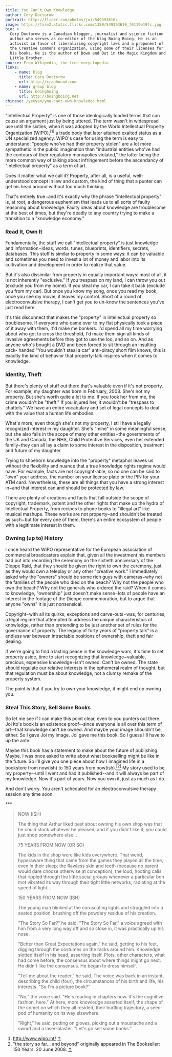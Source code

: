 ```yaml
---
title: You Can't Own Knowledge
author: Cory Doctorow
portrait: http://flickr.com/photos/joi/549393610/
image: https://farm2.static.flickr.com/1350/549393610_f6119e19fc.jpg
bio: >
  Cory Doctorow is a Canadian blogger, journalist and science fiction
  author who serves as co-editor of the blog Boing Boing. He is an
  activist in favor of liberalizing copyright laws and a proponent of
  the Creative Commons organization, using some of their licenses for
  his books. He is the author of Down and Out in the Magic Kingdom and
  Little Brother.
source: From Wikipedia, the free encyclopedia
links:
    - name: blog
      title: Cory Doctorow
      url: http://craphound.com
    - name: group blog
      title: boingboing
      url: http://boingboing.net
chinese: /yeeyan/you-cant-own-knowledge.html
---
```


"Intellectual Property" is one of those ideologically loaded terms that
can cause an argument just by being uttered. The term wasn't in
widespread use until the sixties, when it was adopted by the World
Intellectual Property Organization (WIPO),<a name="1"></a><a
href="#footnote-1" class="fn-it"><sup>[1]</sup></a> a trade body that
later attained exalted status as a UN specialized agency.  WIPO's case
for using the term is easy to understand: "people who've had their
property stolen" are a lot more sympathetic in the public imagination
than "industrial entities who've had the contours of their regulatory
monopolies violated," the latter being the more common way of talking
about infringement before the ascendancy of "intellectual property" as a
term of art.

Does it matter what we call it? Property, after all, is a useful,
well-understood concept in law and custom, the kind of thing that a
punter can get his head around without too much thinking.

That's entirely true−and it's exactly why the phrase "intellectual
property" is, at root, a dangerous euphemism that leads us to all sorts
of faulty reasoning about knowledge. Faulty ideas about knowledge are
troublesome at the best of times, but they're deadly to any country
trying to make a transition to a "knowledge economy."

### Read It, Own It

Fundamentally, the stuff we call "intellectual property" is just
knowledge and information−ideas, words, tunes, blueprints, identifiers,
secrets, databases. This stuff is similar to property in some ways: it
can be valuable and sometimes you need to invest a lot of money and
labor into its cultivation and development in order to realize that
value.

But it's also dissimilar from property in equally important ways: most
of all, it is not inherently "exclusive." If you trespass on my land, I
can throw you out (exclude you from my home). If you steal my car, I can
take it back (exclude you from my car). But once you know my song, once
you read my book, once you see my movie, it leaves my control. Short of
a round of electroconvulsive therapy, I can't get you to un-know the
sentences you've just read here.

It's this disconnect that makes the "property" in intellectual property
so troublesome. If everyone who came over to my flat physically took a
piece of it away with them, it'd make me bonkers. I'd spend all my time
worrying about who got to cross the threshold, I'd make them sign all
kinds of invasive agreements before they got to use the loo, and so on.
And as anyone who's bought a DVD and been forced to sit through an
insulting cack- handed "You wouldn't steal a car" anti-piracy short film
knows, this is exactly the kind of behavior that property-talk inspires
when it comes to knowledge.

### Identity, Theft

But there's plenty of stuff out there that's valuable even if it's not
property. For example, my daughter was born in February, 2008. She's not
my property. But she's worth quite a lot to me. If you took her from me,
the crime wouldn't be "theft." If you injured her, it wouldn't be
"trespass to chattels." We have an entire vocabulary and set of legal
concepts to deal with the value that a human life embodies.

What's more, even though she's not my property, I still have a legally
recognized interest in my daughter. She's "mine" in some meaningful
sense, but she also falls in the scope of many other entities−the
governments of the UK and Canada, the NHS, Child Protective Services,
even her extended family−they can all lay a claim to some interest in
the disposition, treatment and future of my daughter.

Trying to shoehorn knowledge into the "property" metaphor leaves us
without the flexibility and nuance that a true knowledge rights regime
would have. For example, facts are not copyright-able, so no one can be
said to "own" your address, the number on your license plate or the PIN
for your ATM card. Nevertheless, these are all things that you have a
strong interest in−and that interest can and should be protected by law.

There are plenty of creations and facts that fall outside the scope of
copyright, trademark, patent and the other rights that make up the hydra
of Intellectual Property, from recipes to phone books to "illegal art"
like musical mashups. These works are not property−and shouldn't be
treated as such−but for every one of them, there's an entire ecosystem
of people with a legitimate interest in them.

### Owning (up to) History

I once heard the WIPO representative for the European association of
commercial broadcasters explain that, given all the investment his
members had put into recording the ceremony on the sixtieth anniversary
of the Dieppe Raid, that they should be given the right to own the
ceremony, just as they would own a teleplay or any other "creative
work." I immediately asked why the "owners" should be some rich guys
with cameras−why not the families of the people who died on the beach?
Why not the people who own the beach? Why not the generals who ordered
the raid? When it comes to knowledge, "ownership" just doesn't make
sense−lots of people have an interest in the footage of the Dieppe
commemoration, but to argue that anyone "owns" it is just nonsensical.

Copyright−with all its quirks, exceptions and carve-outs−was, for
centuries, a legal regime that attempted to address the unique
characteristics of knowledge, rather than pretending to be just another
set of rules for the governance of property. The legacy of forty years
of "property talk" is a endless war between intractable positions of
ownership, theft and fair dealing.

If we're going to find a lasting peace in the knowledge wars, it's time
to set property aside, time to start recognizing that
knowledge−valuable, precious, expensive knowledge−isn't owned. Can't be
owned. The state should regulate our relative interests in the ephemeral
realm of thought, but that regulation must be about knowledge, not a
clumsy remake of the property system.

The point is that if you try to own your knowledge, it might end up
owning you.

### Steal This Story, Sell Some Books

So let me see if I can make this point clear, even to you punters out
there. Joi Ito's book is an existence proof--since everyone is all over
this term of art--that knowledge can't be owned. And maybe your image
shouldn't be, either. So I gave Joi my image. Joi gave me this book. So
I guess I'll have to up the ante.

Maybe this book has a statement to make about the future of publishing.
Maybe. I was once asked to write about what bookselling might be like in
the future. So I'll give you one piece about how I imagined life in a
bookstore from now(ish) to 150 years from now(ish).<a name="2"></a><a
href="#footnote-2" class="fn-it"><sup>[2]</sup></a> My story used to be
my property--until I went and had it published--and it will always be
part of my knowledge.  Now it's part of yours. Now you own it, just as
much as I do.

And don't worry. You aren't scheduled for an electroconvulsive therapy
session any time soon.

\*\*\*

> NOW (ISH)
>
> The thing that Arthur liked best about owning his own shop was that he
> could stock whatever he pleased, and if you didn't like it, you could
> just shop somewhere else...
>
> 75 YEARS FROM NOW (OR SO)
>
> The kids in the shop were like kids everywhere. That weird, hyperaware
> thing that came from the games they played all the time, even in their
> sleep; the flawless skin and teeth (because no parent would dare
> choose otherwise at conception), the loud, hooting calls that rippled
> through the little social groups whenever a particular bon mot
> vibrated its way through their tight little networks, radiating at the
> speed of light...
>
> 150 YEARS FROM NOW (ISH)
>
> The young man blinked at the coruscating lights and struggled into a
> seated position, brushing off the powdery residue of his creation.
>
> "The Story So Far?" he said. "The Story So Far," a voice agreed with
> him from a very long way off and so close in, it was practically up
> his nose.
>
> "Better than Great Expectations again," he said, getting to his feet,
> digging through the costumes on the racks around him. Knowledge
> slotted itself in his head, asserting itself. Plots, other characters,
> what had come before, the consensus about where things might go next.
> He didn't like the consensus. He began to dress himself.
>
> "Tell me about the reader," he said. The voice was back in an instant,
> describing the child (four), the circumstances of his birth and life,
> his interests. "So I'm a picture book?"
>
> "No," the voice said. "He's reading in chapters now. It's the
> cognitive fashion, here." At here, more knowledge asserted itself, the
> shape of the comet on which they all resided, their hurtling
> trajectory, a seed-pod of humanity on its way elsewhere.
>
> "Right," he said, putting on gloves, picking out a moustache and a
> sword and a laser-blaster. "Let's go sell some books."

1.  <http://www.wipo.int/> [↑](#1)
    <a name="footnote-1"></a>
2.  "the story so far... and beyond" originally appeared in The
    Bookseller: 150 Years. 20 June 2008. [↑](#2)
    <a name="footnote-2"></a>
